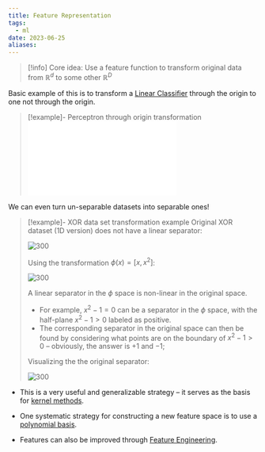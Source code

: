 ```yaml
---
title: Feature Representation
tags:
  - ml
date: 2023-06-25
aliases:
---
```

> [!info] Core idea:
> Use a feature function to transform original data from $\mathbb{R}^{d}$ to some other $\mathbb{R}^D$

Basic example of this is to transform a [Linear Classifier](Linear%20Classifier.md) through the origin to one not through the origin.
>[!example]- Perceptron through origin transformation
>![perceptron_through_origin](perceptron_through_origin.pdf)

We can even turn un-separable datasets into separable ones!
>[!example]- XOR data set transformation example
>Original XOR dataset (1D version) does not have a linear separator:
>
> ![300](Pasted%20image%2020230709203605.png)
> 
> Using the transformation $\phi(x) = [x, x^2]$:
> 
> ![300](Pasted%20image%2020230709203728.png)
>
>A linear separator in the $\phi$ space is non-linear in the original space.
> 	- For example, $x^{2}-1 = 0$ can be a separator in the $\phi$ space, with the half-plane $x^{2}-1>0$ labeled as positive.
> 	- The corresponding separator in the original space can then be found by considering what points are on the boundary of $x^{2}-1 > 0$ – obviously, the answer is $+1$ and $-1$;
> 	  
>Visualizing the the original separator:
>
> ![300](Pasted%20image%2020230709204230.png)

- This is a very useful and generalizable strategy – it serves as the basis for [kernel methods](Kernel%20Methods).
- One systematic strategy for constructing a new feature space is to use a [polynomial basis](Polynomial%20Basis.md).

- Features can also be improved through [Feature Engineering](Feature%20Engineering.md).